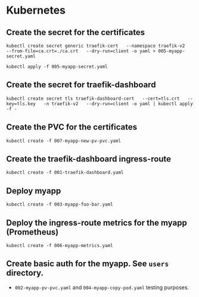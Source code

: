 # Kubernetes

## Create the secret for the certificates
```
kubectl create secret generic traefik-cert   --namespace traefik-v2   --from-file=ca.crt=./ca.crt   --dry-run=client -o yaml > 005-myapp-secret.yaml

kubectl apply -f 005-myapp-secret.yaml
```

## Create the secret for traefik-dashboard
```
kubectl create secret tls traefik-dashboard-cert   --cert=tls.crt   --key=tls.key   -n traefik-v2   --dry-run=client -o yaml | kubectl apply -f -
```

## Create the PVC for the certificates
```
kubectl create -f 007-myapp-new-pv-pvc.yaml
```

## Create the traefik-dashboard ingress-route
```
kubectl create -f 001-traefik-dashboard.yaml
```

## Deploy myapp
```
kubectl create -f 003-myapp-foo-bar.yaml
```

## Deploy the ingress-route metrics for the myapp (Prometheus)
```
kubectl create -f 006-myapp-metrics.yaml
```

## Create basic auth for the myapp. See `users` directory.

* `002-myapp-pv-pvc.yaml` and `004-myapp-copy-pod.yaml` testing purposes.

